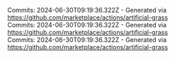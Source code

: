 Commits: 2024-06-30T09:19:36.322Z - Generated via https://github.com/marketplace/actions/artificial-grass
<br>
Commits: 2024-06-30T09:19:36.322Z - Generated via https://github.com/marketplace/actions/artificial-grass
<br>
Commits: 2024-06-30T09:19:36.322Z - Generated via https://github.com/marketplace/actions/artificial-grass
<br>
